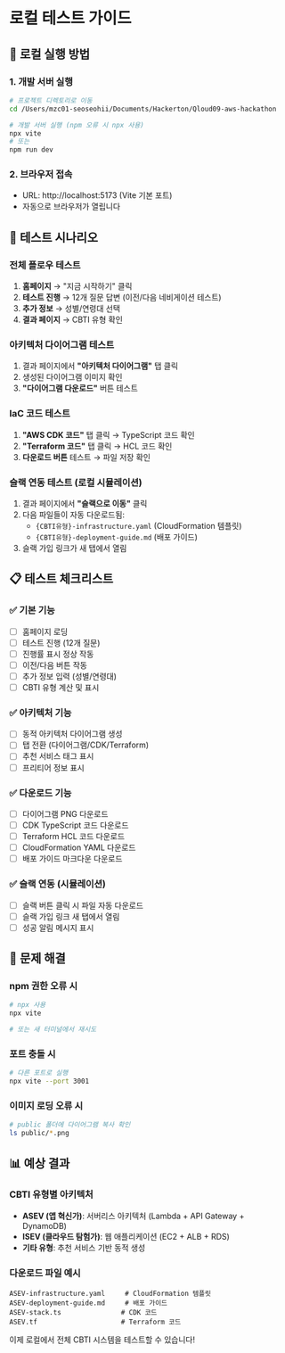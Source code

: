 # 로컬 테스트 가이드

## 🚀 로컬 실행 방법

### 1. 개발 서버 실행
```bash
# 프로젝트 디렉토리로 이동
cd /Users/mzc01-seoseohii/Documents/Hackerton/Qloud09-aws-hackathon

# 개발 서버 실행 (npm 오류 시 npx 사용)
npx vite
# 또는
npm run dev
```

### 2. 브라우저 접속
- URL: http://localhost:5173 (Vite 기본 포트)
- 자동으로 브라우저가 열립니다

## 🧪 테스트 시나리오

### 전체 플로우 테스트
1. **홈페이지** → "지금 시작하기" 클릭
2. **테스트 진행** → 12개 질문 답변 (이전/다음 네비게이션 테스트)
3. **추가 정보** → 성별/연령대 선택
4. **결과 페이지** → CBTI 유형 확인

### 아키텍처 다이어그램 테스트
1. 결과 페이지에서 **"아키텍처 다이어그램"** 탭 클릭
2. 생성된 다이어그램 이미지 확인
3. **"다이어그램 다운로드"** 버튼 테스트

### IaC 코드 테스트
1. **"AWS CDK 코드"** 탭 클릭 → TypeScript 코드 확인
2. **"Terraform 코드"** 탭 클릭 → HCL 코드 확인
3. **다운로드 버튼** 테스트 → 파일 저장 확인

### 슬랙 연동 테스트 (로컬 시뮬레이션)
1. 결과 페이지에서 **"슬랙으로 이동"** 클릭
2. 다음 파일들이 자동 다운로드됨:
   - `{CBTI유형}-infrastructure.yaml` (CloudFormation 템플릿)
   - `{CBTI유형}-deployment-guide.md` (배포 가이드)
3. 슬랙 가입 링크가 새 탭에서 열림

## 📋 테스트 체크리스트

### ✅ 기본 기능
- [ ] 홈페이지 로딩
- [ ] 테스트 진행 (12개 질문)
- [ ] 진행률 표시 정상 작동
- [ ] 이전/다음 버튼 작동
- [ ] 추가 정보 입력 (성별/연령대)
- [ ] CBTI 유형 계산 및 표시

### ✅ 아키텍처 기능
- [ ] 동적 아키텍처 다이어그램 생성
- [ ] 탭 전환 (다이어그램/CDK/Terraform)
- [ ] 추천 서비스 태그 표시
- [ ] 프리티어 정보 표시

### ✅ 다운로드 기능
- [ ] 다이어그램 PNG 다운로드
- [ ] CDK TypeScript 코드 다운로드
- [ ] Terraform HCL 코드 다운로드
- [ ] CloudFormation YAML 다운로드
- [ ] 배포 가이드 마크다운 다운로드

### ✅ 슬랙 연동 (시뮬레이션)
- [ ] 슬랙 버튼 클릭 시 파일 자동 다운로드
- [ ] 슬랙 가입 링크 새 탭에서 열림
- [ ] 성공 알림 메시지 표시

## 🔧 문제 해결

### npm 권한 오류 시
```bash
# npx 사용
npx vite

# 또는 새 터미널에서 재시도
```

### 포트 충돌 시
```bash
# 다른 포트로 실행
npx vite --port 3001
```

### 이미지 로딩 오류 시
```bash
# public 폴더에 다이어그램 복사 확인
ls public/*.png
```

## 📊 예상 결과

### CBTI 유형별 아키텍처
- **ASEV (앱 혁신가)**: 서버리스 아키텍처 (Lambda + API Gateway + DynamoDB)
- **ISEV (클라우드 탐험가)**: 웹 애플리케이션 (EC2 + ALB + RDS)
- **기타 유형**: 추천 서비스 기반 동적 생성

### 다운로드 파일 예시
```
ASEV-infrastructure.yaml     # CloudFormation 템플릿
ASEV-deployment-guide.md     # 배포 가이드
ASEV-stack.ts               # CDK 코드
ASEV.tf                     # Terraform 코드
```

이제 로컬에서 전체 CBTI 시스템을 테스트할 수 있습니다!